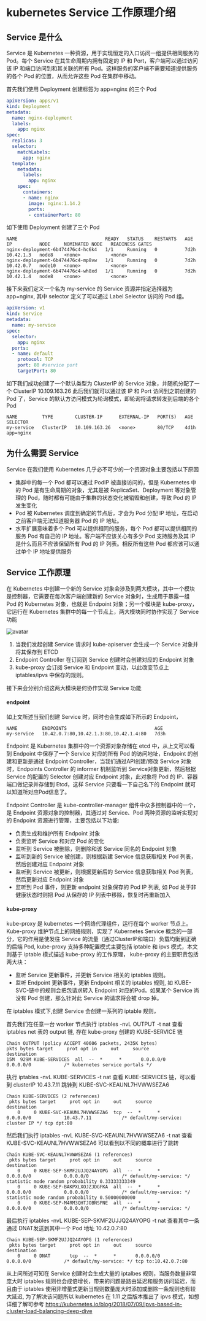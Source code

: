 # kubernetes Service 工作原理介绍

## Service 是什么

Service 是 Kubernetes 一种资源，用于实现恒定的入口访问一组提供相同服务的 Pod。每个 Service 在其生命周期内拥有固定的 IP 和 Port，客户端可以通过访问该 IP 和端口访问到和其关联的所有 Pod。这样服务的客户端不需要知道提供服务的各个 Pod 的位置，从而允许这些 Pod 在集群中移动。

首先我们使用 Deployment 创建标签为 app=nginx 的三个 Pod

```yml
apiVersion: apps/v1
kind: Deployment
metadata:
  name: nginx-deployment
  labels:
    app: nginx
spec:
  replicas: 3
  selector:
    matchLabels:
      app: nginx
  template:
    metadata:
      labels:
        app: nginx
    spec:
      containers:
      - name: nginx
        image: nginx:1.14.2
        ports:
        - containerPort: 80
```

如下使用 Deployment 创建了三个 Pod

```
NAME                                READY   STATUS    RESTARTS   AGE    IP          NODE     NOMINATED NODE   READINESS GATES
nginx-deployment-6b474476c4-hc6k4   1/1     Running   0          7d2h   10.42.1.3   node8    <none>           <none>
nginx-deployment-6b474476c4-mp8vw   1/1     Running   0          7d2h   10.42.0.7   node10   <none>           <none>
nginx-deployment-6b474476c4-wh8xd   1/1     Running   0          7d2h   10.42.1.4   node8    <none>           <none>
```

接下来我们定义一个名为 my-service 的 Service 资源并指定选择器为 app=nginx, 其中 selector 定义了可以通过 Label Selector 访问的 Pod 组。

```yml
apiVersion: v1
kind: Service
metadata:
  name: my-service
spec:
  selector:
    app: nginx
  ports:
  - name: default
    protocol: TCP
    port: 80 #service port
    targetPort: 80 
```

如下我们成功创建了一个默认类型为 ClusterIP 的 Service 对象，并随机分配了一个 ClusterIP  10.109.163.26 此后我们就可以通过该 IP 和 Port 访问到之前创建的 Pod 了，Service 的默认方访问模式为轮询模式，即轮询将请求转发到后端的各个 Pod 

```
NAME         TYPE        CLUSTER-IP      EXTERNAL-IP   PORT(S)   AGE    SELECTOR
my-service   ClusterIP   10.109.163.26   <none>        80/TCP    4d1h   app=nginx
```

## 为什么需要 Service

Service 在我们使用 Kubernetes 几乎必不可少的一个资源对象主要包括以下原因

* 集群中的每一个 Pod 都可以通过 PodIP 被直接访问的，但是 Kubernetes 中的 Pod 是有生命周期的对象，尤其是被 ReplicaSet、Deployment 等对象管理的 Pod，随时都有可能由于集群的状态变化被销毁和创建，导致 Pod 的 IP 发生变化
* Pod 被 Kubernetes 调度到确定的节点后，才会为 Pod 分配 IP 地址，在启动之前客户端无法知道服务器 Pod 的 IP 地址。
* 水平扩展意味着多个 Pod 可以提供相同的服务，每个 Pod 都可以提供相同的服务 Pod 有自己的 IP 地址。客户端不应该关心有多少 Pod 支持服务及其 IP 是什么而且不应该保留所有 Pod 的 IP 列表。相反所有这些 Pod 都应该可以通过单个 IP 地址提供服务


## Service 工作原理

在 Kubernetes 中创建一个新的 Service 对象会涉及到两大模块，其中一个模块是控制器，它需要在每次客户端创建新的 Service 对象时，生成用于暴露一组 Pod 的 Kubernetes 对象，也就是 Endpoint 对象；另一个模块是 kube-proxy，它运行在 Kubernetes 集群中的每一个节点上，两大模块同时协作实现了 Service 功能

![avatar](./create_service.png)

1. 当我们发起创建 Service 请求时 kube-apiserver 会生成一个 Service 对象并将其保存到 ETCD
2. Endpoint Controller 在订阅到 Service 创建时会创建对应的 Endpoint 对象
3. kube-proxy 会订阅 Service 和 Endpoint 变动，以此改变节点上 iptables/ipvs 中保存的规则。

接下来会分别介绍这两大模块是何协作实现 Service 功能

#### endpoint

如上文所述当我们创建 Service 时，同时也会生成如下所示的 Endpoint，
```
NAME         ENDPOINTS                                AGE
my-service   10.42.0.7:80,10.42.1.3:80,10.42.1.4:80   7d3h
```

Endpoint 是 Kubernetes 集群中的一个资源对象存储在 etcd 中，从上文可以看到 Endpoint 中保存了一个 Service 对应的所有 Pod 的访问地址，Endpoint 的创建和更新是通过 Endpoint Controller，当我们通过API创建/修改 Service 对象时，Endpoints Controller 的 informer 机制监听到 Service对象更新，然后根据 Service 的配置的 Selector 创建对应 Endpoint 对象，此对象将 Pod 的 IP、容器端口做记录并存储到 Etcd，这样 Service 只要看一下自己名下的 Endpoint 就可以知道所对应Pod信息了。 

Endpoint Controller 是 kube-controller-manager 组件中众多控制器中的一个，是 Endpoint 资源对象的控制器，其通过对 Service、Pod 两种资源的监听实现对的 Endpoint 资源进行管理，主要包括以下功能:

* 负责生成和维护所有 Endpoint 对象
* 负责监听 Service 和对应 Pod 的变化
* 监听到 Service 被删除，则删除和该 Service 同名的 Endpoint 对象
* 监听到新的 Service 被创建，则根据新建 Service 信息获取相关 Pod 列表，然后创建对应 Endpoint 对象
* 监听到 Service 被更新，则根据更新后的 Service 信息获取相关 Pod 列表，然后更新对应 Endpoint 对象
* 监听到 Pod 事件，则更新 endpoint 对象保存的 Pod IP 列表, 如 Pod 处于非健康状态时则把 Pod 从保存的 IP 列表中移除，恢复时再重新加入




#### kube-proxy 

kube-proxy 是 kubernetes 一个网络代理组件，运行在每个 worker 节点上。Kube-proxy 维护节点上的网络规则，实现了 Kubernetes Service 概念的一部分，它的作用是使发往 Service 的流量（通过ClusterIP和端口）负载均衡到正确的后端 Pod,
kube-proxy 支持多种配置模式主要包括 iptable 和 ipvs 模式，本文则基于 iptable 模式描述 kube-proxy 的工作原理， kube-proxy 的主要职责包括两大块：

* 监听 Service 更新事件，并更新 Service 相关的 iptables 规则。
* 监听 Endpoint 更新事件，更新 Endpoint 相关的 iptables 规则, 如 KUBE-SVC-链中的规则会把包请求转入 Endpoint 对应的Pod。如果某个 Service 尚没有 Pod 创建，那么针对此 Service 的请求将会被 drop 掉。

在 iptables 模式下,创建 Service 会创建一系列的 iptable 规则，

首先我们在任意一台 worker 节点执行 iptables -nvL OUTPUT -t nat 查看 iptables net 表的 output 链, 存在 kube-proxy 创建的 KUBE-SERVICE 链

```
Chain OUTPUT (policy ACCEPT 40606 packets, 2435K bytes)
pkts bytes target     prot opt in     out     source               destination
15M  929M KUBE-SERVICES  all  --  *      *       0.0.0.0/0            0.0.0.0/0            /* kubernetes service portals */
```

执行 iptables -nvL KUBE-SERVICES -t nat 查看  KUBE-SERVICES 链，可以看到 clusterIP 10.43.7.11 跳转到 KUBE-SVC-KEAUNL7HVWWSEZA6

```
Chain KUBE-SERVICES (2 references)
 pkts bytes target     prot opt in     out     source               destination
    0     0 KUBE-SVC-KEAUNL7HVWWSEZA6  tcp  --  *      *       0.0.0.0/0            10.43.7.11           /* default/my-service: cluster IP */ tcp dpt:80
```


然后我们执行 iptables -nvL KUBE-SVC-KEAUNL7HVWWSEZA6 -t nat 查看  KUBE-SVC-KEAUNL7HVWWSEZA6 可以看到以不同的概率进行了跳转

```
Chain KUBE-SVC-KEAUNL7HVWWSEZA6 (1 references)
 pkts bytes target     prot opt in     out     source               destination
    0     0 KUBE-SEP-SKMF2UJJQ24AYOPG  all  --  *      *       0.0.0.0/0            0.0.0.0/0            /* default/my-service: */ statistic mode random probability 0.33333333349
    0     0 KUBE-SEP-BAKPXLXOJZJDGFKA  all  --  *      *       0.0.0.0/0            0.0.0.0/0            /* default/my-service: */ statistic mode random probability 0.50000000000
    0     0 KUBE-SEP-M4RM3QHTJOBNSPNE  all  --  *      *       0.0.0.0/0            0.0.0.0/0            /* default/my-service: */
```

最后执行 iptables -nvL KUBE-SEP-SKMF2UJJQ24AYOPG  -t nat 查看其中一条通过 DNAT发送到其中一个 Pod 地址 10.42.0.7:80 

```
Chain KUBE-SEP-SKMF2UJJQ24AYOPG (1 references)
 pkts bytes target     prot opt in     out     source               destination
    0     0 DNAT       tcp  --  *      *       0.0.0.0/0            0.0.0.0/0            /* default/my-service: */ tcp to:10.42.0.7:80
```

从上问所述可知在 Service 创建时会生成大量的 iptalbes 规则，当服务数量非常庞大时 iptables 规则也会成倍增长，带来的问题是路由延迟和服务访问延迟，而且由于 iptables 使用非增量式更新当规则数量庞大时添加或删除一条规则也有较大延迟, 为了解决该问题所以 kubernetes 在 1.11 之后版本推出了 ipvs 模式，如想详细了解可参考 https://kubernetes.io/blog/2018/07/09/ipvs-based-in-cluster-load-balancing-deep-dive

